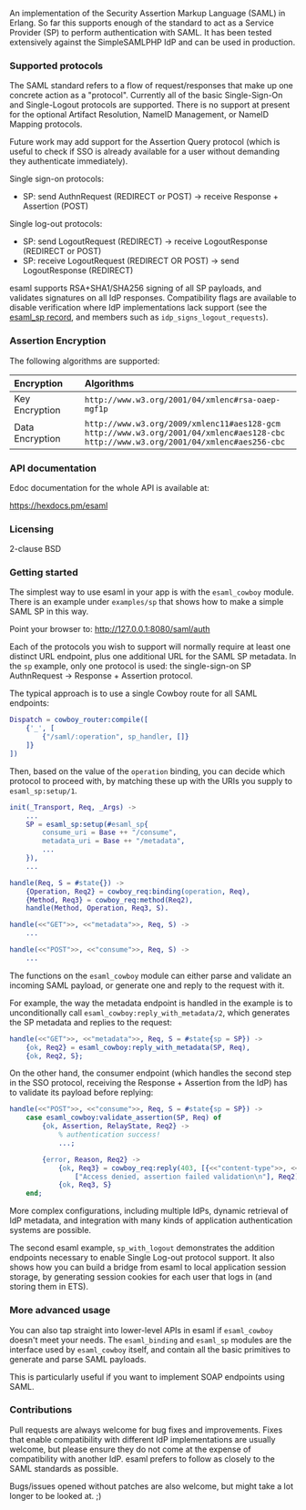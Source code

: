 An implementation of the Security Assertion Markup Language (SAML) in Erlang. So far this supports enough of the standard to act as a Service Provider (SP) to perform authentication with SAML. It has been tested extensively against the SimpleSAMLPHP IdP and can be used in production.

### Supported protocols

The SAML standard refers to a flow of request/responses that make up one concrete action as a "protocol". Currently all of the basic Single-Sign-On and Single-Logout protocols are supported. There is no support at present for the optional Artifact Resolution, NameID Management, or NameID Mapping protocols.

Future work may add support for the Assertion Query protocol (which is useful to check if SSO is already available for a user without demanding they authenticate immediately).

Single sign-on protocols:

 * SP: send AuthnRequest (REDIRECT or POST) -> receive Response + Assertion (POST)

Single log-out protocols:

 * SP: send LogoutRequest (REDIRECT) -> receive LogoutResponse (REDIRECT or POST)
 * SP: receive LogoutRequest (REDIRECT OR POST) -> send LogoutResponse (REDIRECT)

esaml supports RSA+SHA1/SHA256 signing of all SP payloads, and validates signatures on all IdP responses. Compatibility flags are available to disable verification where IdP implementations lack support (see the [esaml_sp record](http://arekinath.github.io/esaml/esaml.html#type-sp), and members such as `idp_signs_logout_requests`).

### Assertion Encryption

The following algorithms are supported:

| Encryption | Algorithms |
|:---------- |:---------- |
| Key Encryption | `http://www.w3.org/2001/04/xmlenc#rsa-oaep-mgf1p` |
| Data Encryption | `http://www.w3.org/2009/xmlenc11#aes128-gcm`<br/>`http://www.w3.org/2001/04/xmlenc#aes128-cbc`<br/>`http://www.w3.org/2001/04/xmlenc#aes256-cbc` |

### API documentation

Edoc documentation for the whole API is available at:

https://hexdocs.pm/esaml

### Licensing

2-clause BSD

### Getting started

The simplest way to use esaml in your app is with the `esaml_cowboy` module. There is an example under `examples/sp` that shows how to make a simple SAML SP in this way.

Point your browser to: http://127.0.0.1:8080/saml/auth

Each of the protocols you wish to support will normally require at least one distinct URL endpoint, plus one additional URL for the SAML SP metadata. In the `sp` example, only one protocol is used: the single-sign-on SP AuthnRequest -> Response + Assertion protocol.

The typical approach is to use a single Cowboy route for all SAML endpoints:

```erlang
Dispatch = cowboy_router:compile([
    {'_', [
        {"/saml/:operation", sp_handler, []}
    ]}
])
```

Then, based on the value of the `operation` binding, you can decide which protocol to proceed with, by matching these up with the URIs you supply to `esaml_sp:setup/1`.

```erlang
init(_Transport, Req, _Args) ->
    ...
    SP = esaml_sp:setup(#esaml_sp{
        consume_uri = Base ++ "/consume",
        metadata_uri = Base ++ "/metadata",
        ...
    }),
    ...

handle(Req, S = #state{}) ->
    {Operation, Req2} = cowboy_req:binding(operation, Req),
    {Method, Req3} = cowboy_req:method(Req2),
    handle(Method, Operation, Req3, S).

handle(<<"GET">>, <<"metadata">>, Req, S) ->
    ...

handle(<<"POST">>, <<"consume">>, Req, S) ->
    ...
```

The functions on the `esaml_cowboy` module can either parse and validate an incoming SAML payload, or generate one and reply to the request with it.

For example, the way the metadata endpoint is handled in the example is to unconditionally call `esaml_cowboy:reply_with_metadata/2`, which generates the SP metadata and replies to the request:

```erlang
handle(<<"GET">>, <<"metadata">>, Req, S = #state{sp = SP}) ->
    {ok, Req2} = esaml_cowboy:reply_with_metadata(SP, Req),
    {ok, Req2, S};
```

On the other hand, the consumer endpoint (which handles the second step in the SSO protocol, receiving the Response + Assertion from the IdP) has to validate its payload before replying:

```erlang
handle(<<"POST">>, <<"consume">>, Req, S = #state{sp = SP}) ->
    case esaml_cowboy:validate_assertion(SP, Req) of
        {ok, Assertion, RelayState, Req2} ->
            % authentication success!
            ...;

        {error, Reason, Req2} ->
            {ok, Req3} = cowboy_req:reply(403, [{<<"content-type">>, <<"text/plain">>}],
                ["Access denied, assertion failed validation\n"], Req2),
            {ok, Req3, S}
    end;
```

More complex configurations, including multiple IdPs, dynamic retrieval of IdP metadata, and integration with many kinds of application authentication systems are possible.

The second esaml example, `sp_with_logout` demonstrates the addition endpoints necessary to enable Single Log-out protocol support. It also shows how you can build a bridge from esaml to local application session storage, by generating session cookies for each user that logs in (and storing them in ETS).

### More advanced usage

You can also tap straight into lower-level APIs in esaml if `esaml_cowboy` doesn't meet your needs. The `esaml_binding` and `esaml_sp` modules are the interface used by `esaml_cowboy` itself, and contain all the basic primitives to generate and parse SAML payloads.

This is particularly useful if you want to implement SOAP endpoints using SAML.

### Contributions

Pull requests are always welcome for bug fixes and improvements. Fixes that enable compatibility with different IdP implementations are usually welcome, but please ensure they do not come at the expense of compatibility with another IdP. esaml prefers to follow as closely to the SAML standards as possible.

Bugs/issues opened without patches are also welcome, but might take a lot longer to be looked at. ;)
